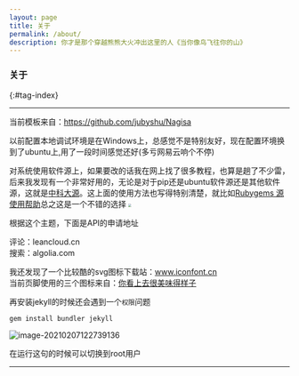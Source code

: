 ```yaml
---
layout: page 
title: 关于
permalink: /about/
description: 你才是那个穿越熊熊大火冲出这里的人《当你像鸟飞往你的山》
---
```


### 关于

{:#tag-index}

------

当前模板来自：https://github.com/jubyshu/Nagisa

以前配置本地调试环境是在Windows上，总感觉不是特别友好，现在配置环境换到了ubuntu上,用了一段时间感觉还好(多亏网易云响个不停)

对系统使用软件源上，如果要改的话我在网上找了很多教程，也算是趟了不少雷，后来我发现有一个非常好用的，无论是对于pip还是ubuntu软件源还是其他软件源，这就是[中科大源](https://mirrors.ustc.edu.cn/)。这上面的使用方法也写得特别清楚，就比如[Rubygems 源使用帮助](https://mirrors.ustc.edu.cn/help/rubygems.html)总之这是一个不错的选择
<img src="https://cdn.jsdelivr.net/gh/xx025/cloudimg/img/20210201181107.png" style="zoom:33%;" />  


根据这个主题，下面是API的申请地址

评论：leancloud.cn  
搜索：algolia.com

我还发现了一个比较酷的svg图标下载站：www.iconfont.cn  
当前页脚使用的三个图标来自：[你看上去很美味得样子](https://www.iconfont.cn/user/detail?spm=a313x.7781069.1998910419.61 )

再安装jekyll的时候还会遇到一个`权限`问题

```
gem install bundler jekyll
```

![image-20210207122739136](https://cdn.jsdelivr.net/gh/xx025/cloudimg/img/20210207122743.png)

在运行这句的时候可以切换到root用户

---
